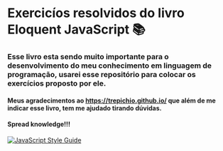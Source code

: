 # Exercicíos resolvidos do livro Eloquent JavaScript  :books: 


### Esse livro esta sendo muito importante para o desenvolvimento do meu conhecimento em linguagem de programação, usarei esse repositório para colocar os exercícios proposto por ele.

#### Meus agradecimentos ao https://trepichio.github.io/  que além de me indicar esse livro, tem me ajudado tirando dúvidas. 

#### Spread knowledge!!! 

[![JavaScript Style Guide](https://cdn.rawgit.com/standard/standard/master/badge.svg)](https://github.com/standard/standard) 
